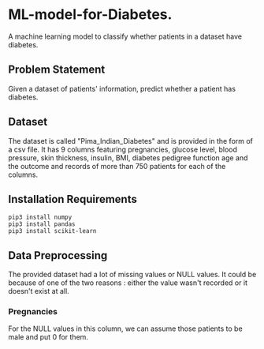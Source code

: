 # ML-model-for-Diabetes.

A machine learning model to classify whether patients in a dataset have diabetes.

## Problem Statement
Given a dataset of patients' information, predict whether a patient has diabetes.

## Dataset
The dataset is called "Pima_Indian_Diabetes" and is provided in the form of a csv file. It has 9 columns featuring pregnancies, glucose level, blood pressure, skin thickness, insulin, BMI, diabetes pedigree function age and the outcome and records of more than 750 patients for each of the columns.

## Installation Requirements
```
pip3 install numpy
pip3 install pandas
pip3 install scikit-learn 
```

## Data Preprocessing
The provided dataset had a lot of missing values or NULL values. It could be because of one of the two reasons : either the value wasn't recorded or it doesn't exist at all.

### Pregnancies
For the NULL values in this column, we can assume those patients to be male and put 0 for them.




